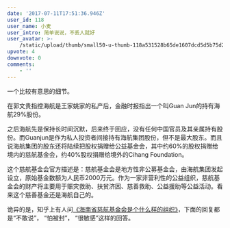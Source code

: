 ```yaml
---
date: '2017-07-11T17:51:36.946Z'
user_id: 118
user_name: 小麦
user_intro: 简单说说，不丢人就好
user_avatar: >-
    /static/upload/thumb/small50-u-thumb-118a531528b65de1607dcd5d5b75d28ebb62f4962bf.png
upvote: 4
downvote: 0
comments:
    - ''
---
```


一个比较有意思的细节。

在郭文贵指控海航是王家姚家的私产后，金融时报指出一个叫Guan Jun的持有海航29%股份。

之后海航先是保持长时间沉默，后来终于回应，没有任何中国官员及其亲属持有股份。而Guanjun是作为私人投资者间接持有海航集团股份，但不是最大股东。而且说海航集团的股东还将陆续把股权捐赠给公益基金会，其中约60%的股权捐赠给境内的慈航基金会，约40%股权捐赠给境外的Cihang Foundation。

这个慈航基金会官方描述是：慈航基金会是地方性非公募基金会，由海航集团发起设立，原始基金数额为人民币2000万元。作为一家非营利性的公益组织，慈航基金会的财产将主要用于赈灾救助、扶贫济困、慈善救助、公益援助等公益活动。看来这个慈善基金还是海航自己的。

诡异的是，知乎上有人问[《海南省慈航基金会是个什么样的组织》](https://web.archive.org:443/web/20180327230438/https://www.zhihu.com/question/37561236)，下面的回复都是“不敢说”， “怕被封”， “很敏感”这样的回答。
